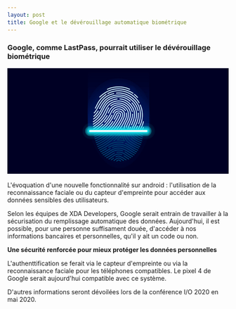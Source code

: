 ```yaml
---
layout: post
title: Google et le dévérouillage automatique biométrique
---
```



### Google, comme LastPass, pourrait utiliser le dévérouillage biométrique

![image_1](https://github.com/t-benedet/blog/blob/gh-pages/pictures/articles/Types-of-Biometrics-Blog-682X325.jpg?raw=true)

L'évoquation d'une nouvelle fonctionnalité sur android : l'utilisation de la reconnaissance faciale ou du capteur d'empreinte pour accéder aux données sensibles des utilisateurs.
 
Selon les équipes de XDA Developers, Google serait entrain de travailler à la sécurisation du remplissage automatique des données. Aujourd'hui, il est possible, pour une personne suffisament douée, d'accéder à nos informations bancaires et personnelles, qu'il y ait un code ou non.


__Une sécurité renforcée pour mieux protéger les données personnelles__

L'authenttification se ferait via le capteur d'empreinte ou via la reconnaissance faciale pour les téléphones compatibles. Le
pixel 4 de Google serait aujourd'hui compatible avec ce système.

D'autres informations seront dévoilées lors de la conférence I/O 2020 en mai 2020.
